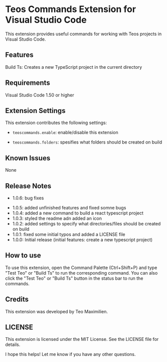 # Teos Commands Extension for Visual Studio Code

This extension provides useful commands for working with Teos projects in Visual Studio Code.

## Features

Build Ts: Creates a new TypeScript project in the current directory

## Requirements

Visual Studio Code 1.50 or higher

## Extension Settings

This extension contributes the following settings:

- `teoscommands.enable`: enable/disable this extension

- `teoscommands.folders`: spesifies what folders should be created on build

## Known Issues

None

## Release Notes

- 1.0.6: bug fixes

* 1.0.5: added unfinished features and fixed somne bugs
* 1.0.4: added a new command to build a react typescript project
* 1.0.3: styled the readme adn added an icon
* 1.0.2: added settings to specify what directories/files should be created on build
* 1.0.1: fixed some initial typos and added a LICENSE file
* 1.0.0: Initial release (initial features: create a new typescript project)

## How to use

To use this extension, open the Command Palette (Ctrl+Shift+P) and type "Test Teo" or "Build Ts" to run the corresponding command. You can also click the "Test Teo" or "Build Ts" button in the status bar to run the commands.

## Credits

This extension was developed by Teo Maximilien.

## LICENSE

This extension is licensed under the MIT License. See the LICENSE file for details.

I hope this helps! Let me know if you have any other questions.
